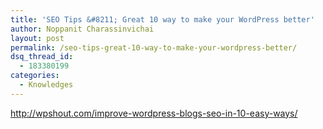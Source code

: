 ```yaml
---
title: 'SEO Tips &#8211; Great 10 way to make your WordPress better'
author: Noppanit Charassinvichai
layout: post
permalink: /seo-tips-great-10-way-to-make-your-wordpress-better/
dsq_thread_id:
  - 183380199
categories:
  - Knowledges
---
```

<http://wpshout.com/improve-wordpress-blogs-seo-in-10-easy-ways/>